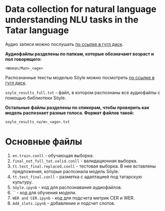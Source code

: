 # Data collection for natural language understanding NLU tasks in the Tatar language

Аудио записи можно послушать [по ссылке в гугл диск](https://drive.google.com/drive/folders/1ZNAoliEhEgSu4WaKN8yGY2GxW4bth9DE?usp=drive_link).

**Аудиофайлы разделены по папкам, которые обозначают возраст и пол говорящего:**

`<Woman/Man>_<age>`

Распознанные тексты моделью Söyle можно посмотреть [по ссылке в гугл диск](https://drive.google.com/drive/folders/1u8EeoMah1fYDgtYevZ8KhRAmHE9OBAJs?usp=sharing). 

`soyle_results_full.txt` - файл, в котором распознаны все аудиофайлы с помощью библиотеки Söyle.

**Остальные файлы разделены по спикерам, чтобы проверить как модель распознает разные голоса. Формат файлов такой:**

`soyle_results_<w/m>_<age>.txt`

# Основные файлы

1) `en.train.conll` - обучающая выборка.
2) `final_not_full_tat.valid.conll` - валидационная выборка.
3) `tt.test_final.replaced.conll` - тестовая выборка. В нее вставлены предложения, которые распознала модель Söyle.
4) `tt.test_final.conll` - разметка с адаптацией под татарскую культуру.
5) `Söyle.ipynb` - код для распознавания аудиофайлов.
6) `` - код для обучения модели.
7) `WER and CER.ipynb` - код для подсчета метрик CER и WER.
8) `Add_slots.ipynb` - добавление и подсчет слотов.

